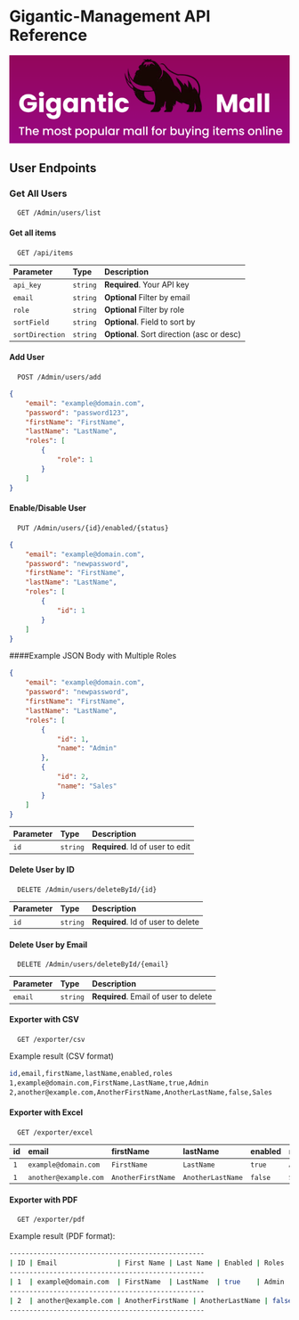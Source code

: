 
# Gigantic-Management API Reference

![Gigantic Logo](assets/Gigantic_icon.png)

## User Endpoints

### Get All Users

```http
  GET /Admin/users/list
```


#### Get all items

```http
  GET /api/items
```

| Parameter | Type     | Description                |
| :-------- | :------- | :------------------------- |
| `api_key` | `string` | **Required**. Your API key |
| `email` | `string` | **Optional** Filter by email |
| `role` | `string` | **Optional** Filter by role |
| `sortField` | `string` | **Optional**. Field to sort by |
| `sortDirection` | `string` | **Optional**. Sort direction (asc or desc) |

#### Add User

```http
  POST /Admin/users/add
```

```json
{
    "email": "example@domain.com",
    "password": "password123",
    "firstName": "FirstName",
    "lastName": "LastName",
    "roles": [
        {
            "role": 1
        }
    ]
}

```

#### Enable/Disable User

```http
  PUT /Admin/users/{id}/enabled/{status}
```

```json
{
    "email": "example@domain.com",
    "password": "newpassword",
    "firstName": "FirstName",
    "lastName": "LastName",
    "roles": [
        {
            "id": 1
        }
    ]
}


```

####Example JSON Body with Multiple Roles

```json
{
    "email": "example@domain.com",
    "password": "newpassword",
    "firstName": "FirstName",
    "lastName": "LastName",
    "roles": [
        {
            "id": 1,
            "name": "Admin"
        },
        {
            "id": 2,
            "name": "Sales"
        }
    ]
}
```

| Parameter | Type     | Description                |
| :-------- | :------- | :------------------------- |
| `id` | `string` | **Required**. Id of user to edit |



#### Delete User by ID

```http
  DELETE /Admin/users/deleteById/{id}
```

| Parameter | Type     | Description                |
| :-------- | :------- | :------------------------- |
| `id` | `string` | **Required**. Id of user to delete |

#### Delete User by Email

```http
  DELETE /Admin/users/deleteById/{email}
```

| Parameter | Type     | Description                |
| :-------- | :------- | :------------------------- |
| `email` | `string` | **Required**. Email of user to delete |



#### Exporter with CSV

```http
  GET /exporter/csv
```

Example result (CSV format)
```bash
id,email,firstName,lastName,enabled,roles
1,example@domain.com,FirstName,LastName,true,Admin
2,another@example.com,AnotherFirstName,AnotherLastName,false,Sales

```

#### Exporter with Excel

```http
  GET /exporter/excel
```
| id | email     | firstName | lastName | enabled | roles |
| :-------- | :------- | :------- | :------- | :------- | :------- |
| `1` | `example@domain.com` |  `FirstName` | `LastName` | `true` | `Admin` |
| `1` | `another@example.com` |  `AnotherFirstName` | `AnotherLastName` | `false` | `Sales` |

#### Exporter with PDF

```http
  GET /exporter/pdf
```

Example result (PDF format):
```bash
-------------------------------------------------
| ID | Email               | First Name | Last Name | Enabled | Roles  |
-------------------------------------------------
| 1  | example@domain.com  | FirstName  | LastName  | true    | Admin  |
-------------------------------------------------
| 2  | another@example.com | AnotherFirstName | AnotherLastName | false | Sales |
-------------------------------------------------

```

